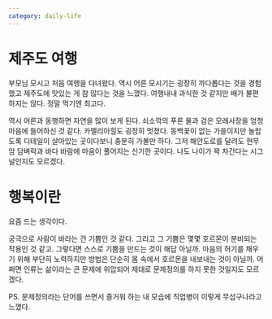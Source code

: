 ```yaml
---
category: daily-life
---
```


# 제주도 여행

부모님 모시고 처음 여행을 다녀왔다.
역시 어른 모시기는 굉장히 까다롭다는 것을 경험했고
제주도에 맛있는 게 참 많다는 것을 느꼈다. 여행내내 과식한 것 같지만 배가 불편하지는 않다.
정말 먹기엔 최고다.

역시 어른과 동행하면 자연을 많이 보게 된다. 쇠소깍의 푸른 물과 검은 모래사장을 엄청 마음에 들어하신 것 같다.
카멜리아힐도 굉장히 멋졌다. 동백꽃이 없는 가을이지만 놀랍도록 디테일이 살아있는 곳이다보니 충분히 가볼만 하다.
그저 해안도로를 달려도 현무암 담벼락과 바다 바람에 마음이 풀어지는 신기한 곳이다.
나도 나이가 꽉 차간다는 시그널인지도 모르겠다.  

# 행복이란

요즘 드는 생각이다. 

궁극으로 사람이 바라는 건 기쁨인 것 같다.
그리고 그 기쁨은 몇몇 호르몬이 분비되는 작용인 것 같고.
그렇다면 스스로 기쁨을 만드는 것이 해답 아닐까.
마음의 허기를 채우기 위해 부단히 노력하지만 방법은 단순히 몸 속에서 호르몬을 내보내는 것이 아닐까.
어쩌면 인류는 삶이라는 큰 문제에 위압되어 제대로 문제정의를 하지 못한 것일지도 모르겠다.

PS. 문제정의라는 단어를 쓰면서 즐거워 하는 내 모습에 직업병이 이렇게 무섭구나라고 느꼈다.